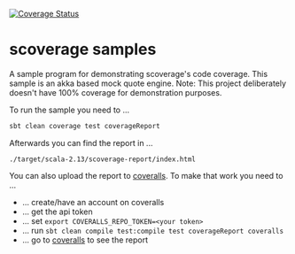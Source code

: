 [![Coverage Status][coveralls-badge]][coveralls-status]

# scoverage samples

A sample program for demonstrating scoverage's code coverage. This sample is an akka based mock quote engine. Note: This project deliberately doesn't have 100% coverage for demonstration purposes.

To run the sample you need to ...

```bash
sbt clean coverage test coverageReport
```

Afterwards you can find the report in ...

```
./target/scala-2.13/scoverage-report/index.html
```

You can also upload the report to [coveralls][]. To make that work you need to ...

* ... create/have an account on coveralls 
* ... get the api token
* ... set `export COVERALLS_REPO_TOKEN=<your token>`
* ... run `sbt clean compile test:compile test coverageReport coveralls`
* ... go to [coveralls][] to see the report

[coveralls]: https://coveralls.io
[coveralls-badge]: https://coveralls.io/repos/github/scoverage/sbt-scoverage-samples/badge.svg
[coveralls-status]: https://coveralls.io/github/scoverage/sbt-scoverage-samples
